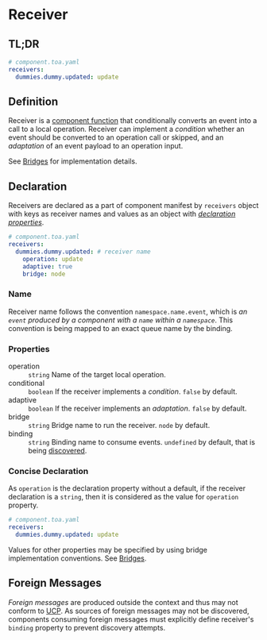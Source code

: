 # Receiver

## TL;DR

```yaml
# component.toa.yaml
receivers:
  dummies.dummy.updated: update
```

## Definition

Receiver is a [component function](#) that conditionally converts an event into a call to a local
operation. Receiver can implement a *condition* whether an event should be converted to an operation
call or skipped, and an *adaptation* of an event payload to an operation input.

See [Bridges](#) for implementation details.

## Declaration

Receivers are declared as a part of component manifest by `receivers` object with keys as receiver
names and values as an object with [*declaration properties*](#properties).

```yaml
# component.toa.yaml
receivers:
  dummies.dummy.updated: # receiver name
    operation: update
    adaptive: true
    bridge: node
```

### Name

Receiver name follows the convention `namespace.name.event`, which is *an `event` produced by a
component with a `name` within a `namespace`*. This convention is being mapped to an exact queue
name by the binding.

### Properties

<dl>
<dt>operation</dt>
<dd>
<code>string</code> Name of the target local operation.<br/>
</dd>
<dt>conditional</dt>
<dd><code>boolean</code> If the receiver implements a <i>condition</i>. <code>false</code> by default.</dd>
<dt>adaptive</dt>
<dd><code>boolean</code> If the receiver implements an <i>adaptation</i>. <code>false</code> by default.</dd>
<dt>bridge</dt>
<dd><code>string</code> Bridge name to run the receiver. <code>node</code> by default.</dd>
<dt>binding</dt>
<dd>
<code>string</code> Binding name to consume events. <code>undefined</code> by default, that is being 
<a href="#">discovered</a>.
</dd>
</dl>

### Concise Declaration

As `operation` is the declaration property without a default, if the receiver declaration is
a `string`, then it is considered as the value for `operation` property.

```yaml
# component.toa.yaml
receivers:
  dummies.dummy.updated: update
```

Values for other properties may be specified by using bridge implementation conventions.
See [Bridges](#).

## Foreign Messages

*Foreign messages* are produced outside the context and thus may not conform
to [UCP](/../../documentation/communication/ucp.dm). As sources of foreign messages may not be
discovered, components consuming foreign messages must explicitly define receiver's `binding`
property to prevent discovery attempts.
